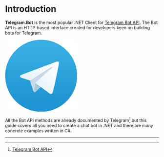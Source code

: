# Introduction

**Telegram.Bot** is the most popular .NET Client for [Telegram Bot API](https://core.telegram.org/bots/api). The Bot API is an HTTP-based interface created for developers keen on building bots for Telegram.

[![Telegram Logo](./docs/tg-logo.png)](https://www.telegram.org)

All the Bot API methods are already documented by Telegram[^1] but this guide covers all you need to create a chat bot in .NET and there are many concrete examples written in C#.

---

[^1]: [Telegram Bot API](https://core.telegram.org/bots/api)
